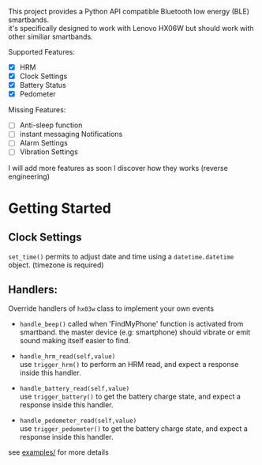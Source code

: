 
This project provides a Python API compatible Bluetooth low energy (BLE) smartbands.  
it's specifically designed to work with Lenovo HX06W but should work with other similiar smartbands.

Supported Features:  
- [X] HRM  
- [X] Clock Settings  
- [X] Battery Status  
- [X] Pedometer

Missing Features:
- [ ] Anti-sleep function  
- [ ] instant messaging Notifications  
- [ ] Alarm Settings  
- [ ] Vibration Settings  

I will add more features as soon I discover how they works (reverse engineering)

# Getting Started

## Clock Settings
`set_time()` permits to adjust date and time using a `datetime.datetime` object. (timezone is required)


## Handlers:

Override handlers of `hx03w` class to implement your own events

- `handle_beep()`
called when 'FindMyPhone' function is activated from smartband.
the master device (e.g: smartphone) should vibrate or emit sound making itself easier to find.

- `handle_hrm_read(self,value)`  
use `trigger_hrm()` to perform an HRM read, and expect a response inside this handler.

- `handle_battery_read(self,value)`  
use `trigger_battery()` to get the battery charge state, and expect a response inside this handler.

- `handle_pedometer_read(self,value)`  
use `trigger_pedometer()` to get the battery charge state, and expect a response inside this handler.


see [examples/](https://github.com/ShellAddicted/hx03wRE/tree/master/examples) for more details
